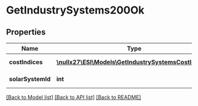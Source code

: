 # GetIndustrySystems200Ok

## Properties
Name | Type | Description | Notes
------------ | ------------- | ------------- | -------------
**costIndices** | [**\nullx27\ESI\Models\GetIndustrySystemsCostIndice[]**](GetIndustrySystemsCostIndice.md) | cost_indices array | 
**solarSystemId** | **int** | solar_system_id integer | 

[[Back to Model list]](../README.md#documentation-for-models) [[Back to API list]](../README.md#documentation-for-api-endpoints) [[Back to README]](../README.md)


